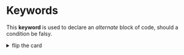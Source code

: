 # Keywords

This **keyword** is used to declare an _alternate_ block of code, should a
condition be falsy.

<details>
<summary>flip the card</summary>
<br>

## `else`

```js
'use strict';

let didConfirm = confirm('yes? no?');

if (didConfirm === true) {
	alert('hello!');
} else {
	alert('good bye.');
}

alert('all done.');
```

</details>
